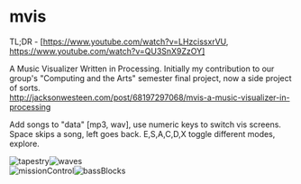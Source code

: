 mvis
====
TL;DR - [https://www.youtube.com/watch?v=LHzcissxrVU, https://www.youtube.com/watch?v=QU3SnX9ZzOY]

A Music Visualizer Written in Processing. Initially my contribution to our group's "Computing and the Arts" semester final project, now a side project of sorts.
<br/>http://jacksonwesteen.com/post/68197297068/mvis-a-music-visualizer-in-processing

Add songs to "data" [mp3, wav], use numeric keys to switch vis screens.
<br/>Space skips a song, left goes back. E,S,A,C,D,X toggle different modes, explore.

![tapestry](https://dl.dropboxusercontent.com/u/4434736/tapestry.PNG)![waves](https://dl.dropboxusercontent.com/u/4434736/wave.PNG)
<br/>![missionControl](https://dl.dropboxusercontent.com/u/4434736/missionControl.PNG)![bassBlocks](https://dl.dropboxusercontent.com/u/4434736/block.PNG)
